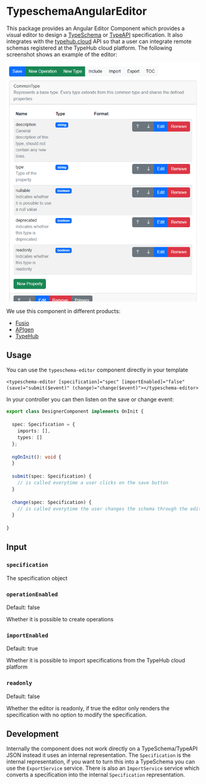 # TypeschemaAngularEditor

This package provides an Angular Editor Component which provides a visual editor to design a
[TypeSchema](https://typeschema.org/) or [TypeAPI](https://typeapi.org) specification.
It also integrates with the [typehub.cloud](https://typehub.cloud/) API so that a user can integrate
remote schemas registered at the TypeHub cloud platform. The following screenshot shows an example
of the editor:

![Preview](./assets/preview.png)

We use this component in different products:

* [Fusio](https://www.fusio-project.org/)
* [APIgen](https://apigen.app/)
* [TypeHub](https://typehub.cloud/)

## Usage

You can use the `typeschema-editor` component directly in your template

```angular2html
<typeschema-editor [specification]="spec" [importEnabled]="false" (save)="submit($event)" (change)="change($event)"></typeschema-editor>
```

In your controller you can then listen on the save or change event:

```typescript
export class DesignerComponent implements OnInit {

  spec: Specification = {
    imports: [],
    types: []
  };

  ngOnInit(): void {
  }

  submit(spec: Specification) {
    // is called everytime a user clicks on the save button
  }

  change(spec: Specification) {
    // is called everytime the user changes the schema through the editor
  }

}
```

## Input

### `specification`

The specification object

### `operationEnabled`

Default: false

Whether it is possible to create operations

### `importEnabled`

Default: true

Whether it is possible to import specifications from the TypeHub cloud platform

### `readonly`

Default: false

Whether the editor is readonly, if true the editor only renders the specification with no option to
modify the specification.

## Development

Internally the component does not work directly on a TypeSchema/TypeAPI JSON instead it uses
an internal representation. The `Specification` is the internal representation, if
you want to turn this into a TypeSchema you can use the `ExportService`
service. There is also an `ImportService` service which converts a specification into the
internal `Specification` representation.
